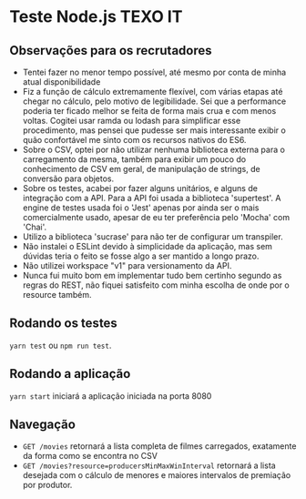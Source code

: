 # Teste Node.js TEXO IT

## Observações para os recrutadores
- Tentei fazer no menor tempo possível, até mesmo por conta de minha atual disponibilidade
- Fiz a função de cálculo extremamente flexível, com várias etapas até chegar no cálculo, pelo motivo de legibilidade. Sei que a performance poderia ter ficado melhor se feita de forma mais crua e com menos voltas. Cogitei usar ramda ou lodash para simplificar esse procedimento, mas pensei que pudesse ser mais interessante exibir o quão confortável me sinto com os recursos nativos do ES6.
- Sobre o CSV, optei por não utilizar nenhuma biblioteca externa para o carregamento da mesma, também para exibir um pouco do conhecimento de CSV em geral, de manipulação de strings, de conversão para objetos.
- Sobre os testes, acabei por fazer alguns unitários, e alguns de integração com a API. Para a API foi usada a biblioteca 'supertest'. A engine de testes usada foi o 'Jest' apenas por ainda ser o mais comercialmente usado, apesar de eu ter preferência pelo 'Mocha' com 'Chai'.
- Utilizo a biblioteca 'sucrase' para não ter de configurar um transpiler.
- Não instalei o ESLint devido à simplicidade da aplicação, mas sem dúvidas teria o feito se fosse algo a ser mantido a longo prazo.
- Não utilizei workspace "v1" para versionamento da API.
- Nunca fui muito bom em implementar tudo bem certinho segundo as regras do REST, não fiquei satisfeito com minha escolha de onde por o resource também.

## Rodando os testes

`yarn test` ou `npm run test`.

## Rodando a aplicação

`yarn start` iniciará a aplicação iniciada na porta 8080

## Navegação

- `GET /movies` retornará a lista completa de filmes carregados, exatamente da forma como se encontra no CSV
- `GET /movies?resource=producersMinMaxWinInterval` retornará a lista desejada com o cálculo de menores e maiores intervalos de premiação por produtor.
